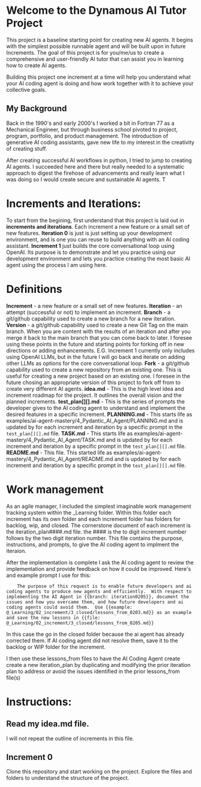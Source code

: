 # Welcome to the Dynamous AI Tutor Project

  This project is a baseline starting point for creating new AI agents. It begins with the simplest possible runnable agent and will be built upon in future Increments. The goal of this project is for you/me/us to create a comprehensive and user-friendly AI tutor that can assist you in learning how to create AI agents.

  Building this project one increment at a time will help you understand what your AI coding agent is doing and how work together with it to achieve your collective goals.

## My Background

  Back in the 1990's and early 2000's I worked a bit in Fortran 77 as a Mechanical Engineer, but through business school pivoted to project, program, portfolio, and product management. The introduction of generative AI coding assistants, gave new life to my interest in the creativity of creating stuff.

  After creating successful AI workflows in python, I tried to jump to creating AI agents.  I succeeded here and there but really needed to a systematic approach to digest the firehose of advancements and really learn what I was doing so I would create secure and sustainable AI agents. T

# Increments and Iterations:
  To start from the begining, first understand that this project is laid out in **increments and iterations**. Each increment a new feature or a small set of new features.  **Iteration 0** is just is just setting up your development environment, and is one you can reuse to build anything with an AI coding assistant. **Increment 1** just builds the core conversational loop using OpenAI.  Its purpose is to demonstrate and let you practice using our development environment and lets you practice creating the most basic AI agent using the process I am using here.

# Definitions
  **Increment** - a new feature or a small set of new features.
  **Iteration** - an attempt (successful or not) to implement an increment.
  **Branch** - a git/github capability used to create a new branch for a new iteration.
  **Version** - a git/github capability used to create a new Git Tag on the main branch. When you are content with the results of an iteration and after you merge it back to the main branch that you can come back to later. I foresee using these points in the future and starting points for forking off in new directions or adding enhancements.  E.G. Increment 1 currently only includes using OpenAI LLMs, but in the future I will go back and iterate on adding other LLMs as options for the core conversational loop.
  **Fork** - a git/github capability used to create a new repository from an existing one. This is useful for creating a new project based on an existing one. I foresee in the future chosing an appropriate version of this project to fork off from to create very different AI agents.
  **idea.md** - This is the high level idea and increment roadmap for the project. It outlines the overall vision and the planned increments.
  **test_plan[][].md** - This is the series of prompts the developer gives to the AI coding agent to understand and implement the desired features in a specific increment.
  **PLANNING.md** - This starts life as examples/ai-agent-mastery/4_Pydantic_AI_Agent/PLANNING.md and is updated by for each increment and iteration by a specific prompt in the `test_plan[][].md` file.
  **TASK.md** - This starts life as examples/ai-agent-mastery/4_Pydantic_AI_Agent/TASK.md and is updated by for each increment and iteration by a specific prompt in the `test_plan[][].md` file.
  **README.md** - This file.  This started life as examples/ai-agent-mastery/4_Pydantic_AI_Agent/README.md and is updated by for each increment and iteration by a specific prompt in the `test_plan[][].md` file.

# Work management
  As an agile manager, I included the simplest imaginable work management tracking system within the _Learning folder.  Within this folder each increment has its own folder and each increment folder has folders for backlog, wip, and closed.  The cornerstone document of each increment is the iteration_plan####.md file. the #### is the to digit increment number follows by the two digit iteration number.  This file contains the purpose, instructions, and prompts, to give the AI coding agent to implment the iteraion.

  After the implementation is complete I ask the AI coding agent to review the implementation and provide feedback on how it could be improved. Here's and example prompt I use for this:

  ```
      The purpose of this request is to enable future developers and ai coding agents to produce new agents and efficiently.  With respect to implementing the AI Agent in {{branch: iteration0205}}, document the issues and how you overcame them, and how future developers and ai coding agents could avoid them.  Use {{example: @_Learning/02_increment/3_closed/lessons_from_0203.md}} as an example and save the new lessons in {{file: @_Learning/02_increment/3_closed/lessons_from_0205.md}}
  ```
  In this case the go in the closed folder because the ai agent has already corrected them.  If AI coding agent did not resolve them, save it to the backlog or WIP folder for the increment.

  I then use these lessons_from files to have the AI Coding Agent create create a new iteration_plan by duplicating and modifying the prior iteration plan to address or avoid the issues identified in the prior lessons_from file(s)

# Instructions:

## Read my idea.md file.
  I will not repeat the outline of increments in this file.

## Increment 0
  Clone this repository and start working on the project. Explore the files and folders to understand the structure of the project.
